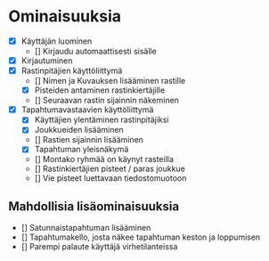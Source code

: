 # Ominaisuuksia

- [x] Käyttäjän luominen  
  - [] Kirjaudu automaattisesti sisälle   
- [x] Kirjautuminen
- [x] Rastinpitäjien käyttöliittymä  
  - [] Nimen ja Kuvauksen lisääminen rastille
  - [x] Pisteiden antaminen rastinkiertäjille
  - [] Seuraavan rastin sijainnin näkeminen
- [x] Tapahtumavastaavien käyttöliittymä
  - [x] Käyttäjien ylentäminen rastinpitäjiksi
  - [x] Joukkueiden lisääminen
  - [] Rastien sijainnin lisääminen
  - [x] Tapahtuman yleisnäkymä
   - [] Montako ryhmää on käynyt rasteilla
   - [] Rastinkiertäjien pisteet / paras joukkue
   - [] Vie pisteet luettavaan tiedostomuotoon

## Mahdollisia lisäominaisuuksia

- [] Satunnaistapahtuman lisääminen
- [] Tapahtumakello, josta näkee tapahtuman keston ja loppumisen
- [] Parempi palaute käyttäjä virhetilanteissa
